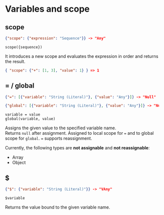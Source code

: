 # Variables and scope

## scope

```json
{"scope": {"expression": "Sequence"}} -> "Any"
```

```text
scope({sequence})
```

It introduces a new scope and evaluates the expression in order and returns the result.

```json
{ "scope": {"+": [1, 3], "value": 1} } => 1
```

## = / global

```json
{"=": [{"variable": "String (Literal)"}, {"value": "Any"}]} -> "Null"
```

```json
{"global": [{"variable": "String (Literal)"}, {"value": "Any"}]} -> "Null"
```

```text
variable = value
global(variable, value)
```

Assigns the given value to the specified variable name.  
Returns `null` after assignment.
Assigned to local scope for `=` and to global scope for `global`.
`=` supports reassignment.

Currently, the following types are **not assignable** and **not reassignable**:

- Array  
- Object  

## $

```json
{"$": {"variable": "String (Literal)"}} -> "VAny"
```

```text
$variable
```

Returns the value bound to the given variable name.
